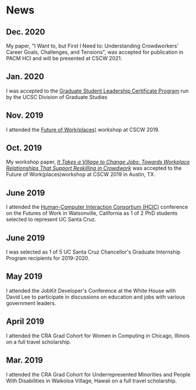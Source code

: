 # News 

## Dec. 2020
My paper, "I Want to, but First I Need to: Understanding Crowdworkers' Career Goals, Challenges, and Tensions", was accepted for publication in PACM HCI and will be presented at CSCW 2021.  

## Jan. 2020 
I was accepted to the [Graduate Student Leadership Certificate Program][gslcp] run by the UCSC Division of Graduate Studies 

## Nov. 2019
I attended the [Future of Work(places)][futureworkplaces] workshop at CSCW 2019.  

## Oct. 2019
My workshop paper, [*It Takes a Village to Change Jobs: Towards Workplace Relationships That Support Reskilling in Crowdwork*][cscw19] was accepted to the Future of Work(places)workshop at CSCW 2019 in Austin, TX.

## June 2019
I attended the [Human-Computer Interaction Consortium (HCIC)][hcic] conference on the Futures of Work in Watsonville, California as 1 of 2 PhD students selected to represent UC Santa Cruz. 

## June 2019
I was selected as 1 of 5 UC Santa Cruz Chancellor's Graduate Internship Program recipients for 2019-2020.

## May 2019
I attended the JobKit Developer's Conference at the White House with David Lee to participate in discussions on education and jobs with various government leaders.

## April 2019
I attended the CRA Grad Cohort for Women in Computing in Chicago, Illinois on a full travel scholarship. 

## Mar. 2019
I attended the CRA Grad Cohort for Underrepresented Minorities and People With Disabilities in Waikoloa Village, Hawaii on a full travel scholarship. 

[gslcp]: /docs/GSLCP_2020_syllabus.pdf
[futureworkplaces]: https://medium.com/acm-cscw/exploring-the-future-of-work-places-cscw-2019-workshop-summary-2f587f093df1
[cscw19]: /docs/cscw19-workshop.pdf
[hcic]: https://hcic.org/hcic2019/index.phtml

